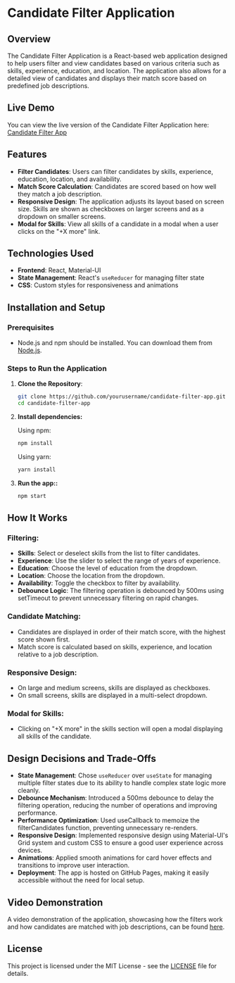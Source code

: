 # Candidate Filter Application

## Overview

The Candidate Filter Application is a React-based web application designed to help users filter and view candidates based on various criteria such as skills, experience, education, and location. The application also allows for a detailed view of candidates and displays their match score based on predefined job descriptions.

## Live Demo

You can view the live version of the Candidate Filter Application here: [Candidate Filter App](https://deepprajapatineu.github.io/candidate-filter-app/)

## Features

- **Filter Candidates**: Users can filter candidates by skills, experience, education, location, and availability.
- **Match Score Calculation**: Candidates are scored based on how well they match a job description.
- **Responsive Design**: The application adjusts its layout based on screen size. Skills are shown as checkboxes on larger screens and as a dropdown on smaller screens.
- **Modal for Skills**: View all skills of a candidate in a modal when a user clicks on the "+X more" link.

## Technologies Used

- **Frontend**: React, Material-UI
- **State Management**: React's `useReducer` for managing filter state
- **CSS**: Custom styles for responsiveness and animations

## Installation and Setup

### Prerequisites

- Node.js and npm should be installed. You can download them from [Node.js](https://nodejs.org/).

### Steps to Run the Application

1. **Clone the Repository**:

   ```bash
   git clone https://github.com/yourusername/candidate-filter-app.git
   cd candidate-filter-app
   ```

2. **Install dependencies:**

   Using npm:
   ```bash
   npm install
   ```

   Using yarn:
   ```bash
   yarn install
   ```
3. **Run the app::**

   ```bash
   npm start
   ```

## How It Works

### Filtering:

- **Skills**: Select or deselect skills from the list to filter candidates.
- **Experience**: Use the slider to select the range of years of experience.
- **Education**: Choose the level of education from the dropdown.
- **Location**: Choose the location from the dropdown.
- **Availability**: Toggle the checkbox to filter by availability.
- **Debounce Logic**: The filtering operation is debounced by 500ms using setTimeout to prevent unnecessary filtering on rapid changes.

### Candidate Matching:

- Candidates are displayed in order of their match score, with the highest score shown first.
- Match score is calculated based on skills, experience, and location relative to a job description.

### Responsive Design:

- On large and medium screens, skills are displayed as checkboxes.
- On small screens, skills are displayed in a multi-select dropdown.

### Modal for Skills:

- Clicking on "+X more" in the skills section will open a modal displaying all skills of the candidate.

## Design Decisions and Trade-Offs

- **State Management**: Chose `useReducer` over `useState` for managing multiple filter states due to its ability to handle complex state logic more cleanly.
- **Debounce Mechanism**: Introduced a 500ms debounce to delay the filtering operation, reducing the number of operations and improving performance.
- **Performance Optimization**: Used useCallback to memoize the filterCandidates function, preventing unnecessary re-renders.
- **Responsive Design**: Implemented responsive design using Material-UI's Grid system and custom CSS to ensure a good user experience across devices.
- **Animations**: Applied smooth animations for card hover effects and transitions to improve user interaction.
- **Deployment**: The app is hosted on GitHub Pages, making it easily accessible without the need for local setup.

## Video Demonstration

A video demonstration of the application, showcasing how the filters work and how candidates are matched with job descriptions, can be found [here](https://drive.google.com/file/d/1s8WiCz7XQ8RhUGiBm8F1BAVR75OMNrzx/view?usp=drive_link).

## License

This project is licensed under the MIT License - see the [LICENSE](LICENSE) file for details.


